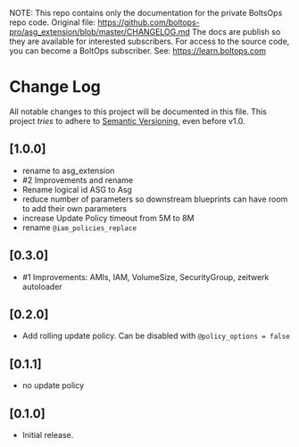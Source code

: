 <!-- note marker start -->
NOTE: This repo contains only the documentation for the private BoltsOps repo code.
Original file: https://github.com/boltops-pro/asg_extension/blob/master/CHANGELOG.md
The docs are publish so they are available for interested subscribers.
For access to the source code, you can become a BoltOps subscriber.
See: https://learn.boltops.com

<!-- note marker end -->

# Change Log

All notable changes to this project will be documented in this file.
This project *tries* to adhere to [Semantic Versioning](http://semver.org/), even before v1.0.

## [1.0.0]
- rename to asg_extension
- #2 Improvements and rename
- Rename logical id ASG to Asg
- reduce number of parameters so downstream blueprints can have room to add their own parameters
- increase Update Policy timeout from 5M to 8M
- rename `@iam_policies_replace`

## [0.3.0]
- #1 Improvements: AMIs, IAM, VolumeSize, SecurityGroup, zeitwerk autoloader

## [0.2.0]
- Add rolling update policy. Can be disabled with `@policy_options = false`

## [0.1.1]
- no update policy

## [0.1.0]
- Initial release.
